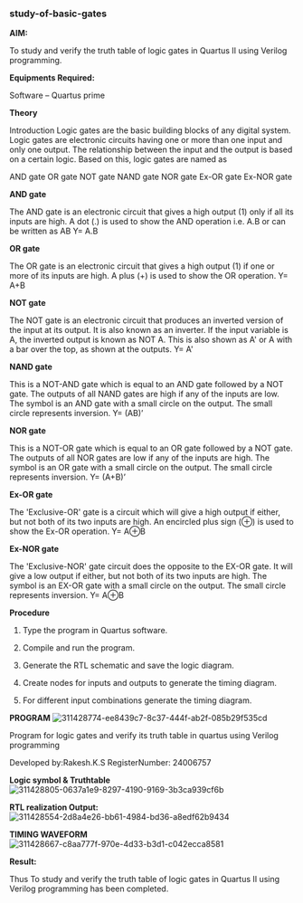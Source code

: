 ### study-of-basic-gates

**AIM:** 

To study and verify the truth table of logic gates in Quartus II using Verilog programming.

**Equipments Required:**

Software – Quartus prime 

**Theory**

Introduction Logic gates are the basic building blocks of any digital system. Logic gates are electronic circuits having one or more than one input and only one output. The relationship between the input and the output is based on a certain logic. Based on this, logic gates are named as

AND gate OR gate NOT gate NAND gate NOR gate Ex-OR gate Ex-NOR gate

**AND gate**

The AND gate is an electronic circuit that gives a high output (1) only if all its inputs are high. A dot (.) is used to show the AND operation i.e. A.B or can be written as AB
Y= A.B

**OR gate** 

The OR gate is an electronic circuit that gives a high output (1) if one or more of its inputs are high. A plus (+) is used to show the OR operation.
Y= A+B

**NOT gate**

The NOT gate is an electronic circuit that produces an inverted version of the input at its output. It is also known as an inverter. If the input variable is A, the inverted output is known as NOT A. This is also shown as A' or A with a bar over the top, as shown at the outputs.
Y= A'

**NAND gate**

This is a NOT-AND gate which is equal to an AND gate followed by a NOT gate. The outputs of all NAND gates are high if any of the inputs are low. The symbol is an AND gate with a small circle on the output. The small circle represents inversion.
Y= (AB)’

**NOR gate**

This is a NOT-OR gate which is equal to an OR gate followed by a NOT gate. The outputs of all NOR gates are low if any of the inputs are high. The symbol is an OR gate with a small circle on the output. The small circle represents inversion.
Y= (A+B)’

**Ex-OR gate**

The 'Exclusive-OR' gate is a circuit which will give a high output if either, but not both of its two inputs are high. An encircled plus sign (⊕) is used to show the Ex-OR operation.
Y= A⊕B

**Ex-NOR gate**

The 'Exclusive-NOR' gate circuit does the opposite to the EX-OR gate. It will give a low output if either, but not both of its two inputs are high. The symbol is an EX-OR gate with a small circle on the output. The small circle represents inversion.
Y= A⊕B

**Procedure** 

1.	Type the program in Quartus software.

2.	Compile and run the program.

3.	Generate the RTL schematic and save the logic diagram.

4.	Create nodes for inputs and outputs to generate the timing diagram.

5.	For different input combinations generate the timing diagram.


**PROGRAM**
![311428774-ee8439c7-8c37-444f-ab2f-085b29f535cd](https://github.com/user-attachments/assets/035354f3-10fd-4637-8051-d703b0baa1a9)


Program for logic gates and verify its truth table in quartus using Verilog programming

 Developed by:Rakesh.K.S 
 RegisterNumber: 24006757
 
**Logic symbol & Truthtable**
![311428805-0637a1e9-8297-4190-9169-3b3ca939cf6b](https://github.com/user-attachments/assets/ba5fb8bb-8acc-46f7-a0e7-6230c198efce)


**RTL realization Output:** 
![311428554-2d8a4e26-bb61-4984-bd36-a8edf62b9434](https://github.com/user-attachments/assets/e5479c59-97e0-4cd7-b8ff-e86dc83827e7)


**TIMING WAVEFORM**
![311428667-c8aa777f-970e-4d33-b3d1-c042ecca8581](https://github.com/user-attachments/assets/08dd10b5-2ff3-461d-8fb2-4c083dacd649)


**Result:**

Thus To study and verify the truth table of logic gates in Quartus II using Verilog programming has been completed.


